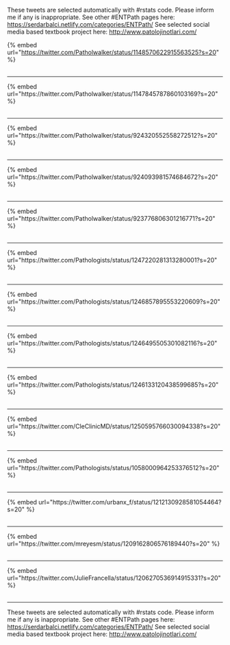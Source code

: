 

These tweets are selected automatically with #rstats code. Please inform me if any is inappropriate.
See other #ENTPath pages here: https://serdarbalci.netlify.com/categories/ENTPath/ 
See selected social media based textbook project here: http://www.patolojinotlari.com/

{% embed url="https://twitter.com/Patholwalker/status/1148570622915563525?s=20" %}<br>
<br>
<hr>
{% embed url="https://twitter.com/Patholwalker/status/1147845787860103169?s=20" %}<br>
<br>
<hr>
{% embed url="https://twitter.com/Patholwalker/status/924320552558272512?s=20" %}<br>
<br>
<hr>
{% embed url="https://twitter.com/Patholwalker/status/924093981574684672?s=20" %}<br>
<br>
<hr>
{% embed url="https://twitter.com/Patholwalker/status/923776806301216771?s=20" %}<br>
<br>
<hr>
{% embed url="https://twitter.com/Pathologists/status/1247220281313280001?s=20" %}<br>
<br>
<hr>
{% embed url="https://twitter.com/Pathologists/status/1246857895553220609?s=20" %}<br>
<br>
<hr>
{% embed url="https://twitter.com/Pathologists/status/1246495505301082116?s=20" %}<br>
<br>
<hr>
{% embed url="https://twitter.com/Pathologists/status/1246133120438599685?s=20" %}<br>
<br>
<hr>
{% embed url="https://twitter.com/CleClinicMD/status/1250595766030094338?s=20" %}<br>
<br>
<hr>
{% embed url="https://twitter.com/Pathologists/status/1058000964253376512?s=20" %}<br>
<br>
<hr>
{% embed url="https://twitter.com/urbanx_f/status/1212130928581054464?s=20" %}<br>
<br>
<hr>
{% embed url="https://twitter.com/mreyesm/status/1209162806576189440?s=20" %}<br>
<br>
<hr>
{% embed url="https://twitter.com/JulieFrancella/status/1206270536914915331?s=20" %}<br>
<br>
<hr>


These tweets are selected automatically with #rstats code. Please inform me if any is inappropriate.
See other #ENTPath pages here: https://serdarbalci.netlify.com/categories/ENTPath/ 
See selected social media based textbook project here: http://www.patolojinotlari.com/
